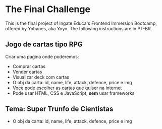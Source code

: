 # The Final Challenge 
This is the final project of Ingate Educa's Frontend Immersion Bootcamp, offered by
Yohanes, aka Yoyo. The following instructions are in PT-BR.

## Jogo de cartas tipo RPG

Criar uma pagina onde poderemos:

- Comprar cartas
- Vender cartas
- Visualizar deck com cartas
- O obj da carta: id, name, life, attack, defence, price e img
- Voce pode escolher as cartas que quiser na internet
- Pode usar HTML, CSS e JavaScript, **sem** usar frameworks

## Tema: Super Trunfo de Cientistas
- O obj da carta: id, name, life, attack, defence, price e img
